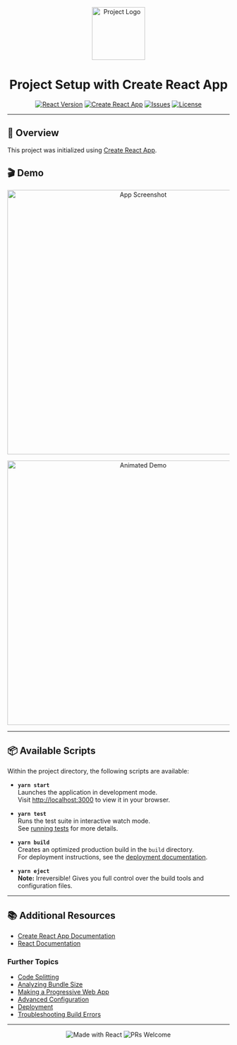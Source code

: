 <!-- Project Logo/Icon -->
<p align="center">
  <img src="https://raw.githubusercontent.com/facebook/create-react-app/main/logo.svg" alt="Project Logo" width="120" />
</p>

<h1 align="center">Project Setup with Create React App</h1>

<p align="center">
  <a href="https://reactjs.org/"><img src="https://img.shields.io/badge/React-%5E18.0.0-blue?logo=react" alt="React Version" /></a>
  <a href="https://github.com/facebook/create-react-app"><img src="https://img.shields.io/badge/Create%20React%20App-v5.0.0-blue.svg?logo=react" alt="Create React App" /></a>
  <a href="https://github.com/MOHAMED-MUHNI/your-repo/issues"><img src="https://img.shields.io/github/issues/MOHAMED-MUHNI/your-repo" alt="Issues" /></a>
  <a href="https://github.com/MOHAMED-MUHNI/your-repo"><img src="https://img.shields.io/github/license/MOHAMED-MUHNI/your-repo" alt="License" /></a>
</p>

---

## 🚀 Overview

This project was initialized using [Create React App](https://github.com/facebook/create-react-app).

## 🎬 Demo

<p align="center">
  <img src="https://placehold.co/600x400?text=App+Screenshot" alt="App Screenshot" width="600" />
</p>

<p align="center">
  <img src="https://media.giphy.com/media/eNAsjO55tPbgaor7ma/giphy.gif" alt="Animated Demo" width="600" />
  <!-- Replace the above GIF link with your own demo GIF if available, e.g. src="./assets/demo.gif" -->
</p>

---

## 📦 Available Scripts

Within the project directory, the following scripts are available:

- **`yarn start`**  
  Launches the application in development mode.\
  Visit [http://localhost:3000](http://localhost:3000) to view it in your browser.

- **`yarn test`**  
  Runs the test suite in interactive watch mode.\
  See [running tests](https://facebook.github.io/create-react-app/docs/running-tests) for more details.

- **`yarn build`**  
  Creates an optimized production build in the `build` directory.\
  For deployment instructions, see the [deployment documentation](https://facebook.github.io/create-react-app/docs/deployment).

- **`yarn eject`**  
  **Note:** Irreversible! Gives you full control over the build tools and configuration files.

---

## 📚 Additional Resources

- [Create React App Documentation](https://facebook.github.io/create-react-app/docs/getting-started)
- [React Documentation](https://reactjs.org/)

### Further Topics

- [Code Splitting](https://facebook.github.io/create-react-app/docs/code-splitting)
- [Analyzing Bundle Size](https://facebook.github.io/create-react-app/docs/analyzing-the-bundle-size)
- [Making a Progressive Web App](https://facebook.github.io/create-react-app/docs/making-a-progressive-web-app)
- [Advanced Configuration](https://facebook.github.io/create-react-app/docs/advanced-configuration)
- [Deployment](https://facebook.github.io/create-react-app/docs/deployment)
- [Troubleshooting Build Errors](https://facebook.github.io/create-react-app/docs/troubleshooting#npm-run-build-fails-to-minify)

---

<p align="center">
  <img src="https://img.shields.io/badge/Made%20with-React-61DAFB?logo=react" alt="Made with React" />
  <img src="https://img.shields.io/badge/PRs-welcome-brightgreen.svg?style=flat-square" alt="PRs Welcome" />
</p>
